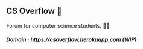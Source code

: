 ## CS Overflow 🌊 

Forum for computer science students. 🐱‍💻

##### Domain : https://csoverflow.herokuapp.com (WIP)
